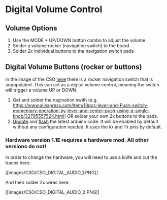 # Digital Volume Control

## Volume Options

1. Use the MODE + UP/DOWN button combo to adjust the volume
2. Solder a volume rocker (navigation switch) to the board
3. Solder 2x individual buttons to the navigation switch pads

## Digital Volume Buttons (rocker or buttons)
In the image of the CSO [here](https://github.com/kiteretro/Circuit-Sword/wiki/Circuit-Sword-Original-V1.1E#bottom) there is a rocker navigation switch that is unpopulated. This can act as a digital volume control, meaning the switch will trigger a volume UP or DOWN. 

1. Get and solder the nagivation swith (e.g. https://www.aliexpress.com/item/10pcs-lever-and-Push-switch-momentary-operation-by-lever-and-center-push-using-a-single-knob/32795557524.html) OR solder your own 2x buttons to the pads.
2. [Update](https://github.com/kiteretro/Circuit-Sword/wiki/Updating-the-Software-(running-on-Pi)) and [flash](https://github.com/kiteretro/Circuit-Sword/wiki/Updating-Arduino-(button-controller)-Firmware#via-the-raspberry-pi) the latest arduino code. It will be enabled by default without any configuration needed. It uses the `RX` and `TX` pins by default.

### Hardware version 1.1E requires a hardware mod. All other versions do not!

In order to change the hardware, you will need to use a knife and cut the traces here:

[[images/CSO/CSO_DIGITAL_AUDIO_1.PNG]]

And then solder 2x wires here:

[[images/CSO/CSO_DIGITAL_AUDIO_2.PNG]]